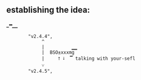 ## establishing the idea:
 <strong>_╍⎽</strong>

            "v2.4.4", 
                 ^
                 |          ▁▁  
                 |  BSO±xxxmg
                 |     ⭡ ⭭  ▔ talking with your-sefl    
                 ˅      
            "v2.4.5", 
